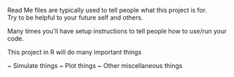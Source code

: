 Read Me files are typically used to tell people what this project is for.  
Try to be helpful to your future self and others.

Many times you'll have setup instructions to tell people how to use/run your 
code.


This project in R will do many important things

~ Simulate things
~ Plot things
~ Other miscellaneous things
